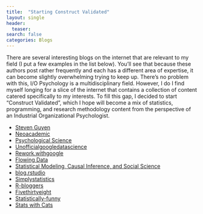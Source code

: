 ```yaml
---
title:  "Starting Construct Validated" 
layout: single
header:
  teaser: 
search: false
categories: Blogs
---
```


There are several interesting blogs on the internet that are relevant to my field (I put a few examples in the list below). You’ll see that because these authors post rather frequently and each has a different area of expertise, it can become slightly overwhelming trying to keep up. There’s no problem with this, I/O Psychology is a multidisciplinary field. However, I do I find myself longing for a slice of the internet that contains a collection of content catered specifically to my interests. To fill this gap, I decided to start “Construct Validated”, which I hope will become a mix of statistics, programming, and research methodology content from the perspective of an Industrial Organizational Psychologist.

- [Steven Guyen][link1]
- [Neoacademic][link2]
- [Psychological Science][link3]
- [Unofficialgoogledatascience][link4]
- [Rework.withgoogle][link5]
- [Flowing Data][link6]
- [Statistical Modeling, Causal Inference, and Social Science][link7]
- [blog.rstudio][link8]
- [Simplystatistics][link9]
- [R-bloggers][link10]
- [Fivethirtyeight][link11]
- [Statistically-funny][link12]
- [Stats with Cats][link13]


[link1]: https://www.stevenguyenphd.net/blog
[link2]: http://neoacademic.com/
[link3]: http://www.psychologicalscience.org/news/minds-business
[link4]: http://www.unofficialgoogledatascience.com/
[link5]: https://rework.withgoogle.com/blog/
[link6]: http://flowingdata.com/
[link7]: http://andrewgelman.com/
[link8]: https://blog.rstudio.com/
[link9]: https://simplystatistics.org
[link10]: https://www.r-bloggers.com/
[link11]: http://fivethirtyeight.com/
[link12]: https://statistically-funny.blogspot.co.uk/
[link13]: https://statswithcats.wordpress.com/